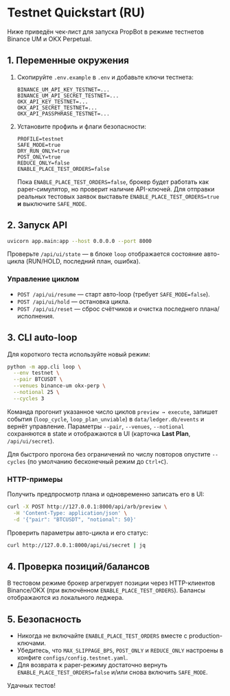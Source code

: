# Testnet Quickstart (RU)

Ниже приведён чек-лист для запуска PropBot в режиме тестнетов Binance UM и OKX Perpetual.

## 1. Переменные окружения

1. Скопируйте `.env.example` в `.env` и добавьте ключи тестнета:

   ```dotenv
   BINANCE_UM_API_KEY_TESTNET=...
   BINANCE_UM_API_SECRET_TESTNET=...
   OKX_API_KEY_TESTNET=...
   OKX_API_SECRET_TESTNET=...
   OKX_API_PASSPHRASE_TESTNET=...
   ```

2. Установите профиль и флаги безопасности:

   ```dotenv
   PROFILE=testnet
   SAFE_MODE=true
   DRY_RUN_ONLY=true
   POST_ONLY=true
   REDUCE_ONLY=false
   ENABLE_PLACE_TEST_ORDERS=false
   ```

   Пока `ENABLE_PLACE_TEST_ORDERS=false`, брокер будет работать как paper-симулятор, но проверит наличие API-ключей. Для отправки реальных тестовых заявок выставьте `ENABLE_PLACE_TEST_ORDERS=true` **и** выключите `SAFE_MODE`.

## 2. Запуск API

```bash
uvicorn app.main:app --host 0.0.0.0 --port 8000
```

Проверьте `/api/ui/state` — в блоке `loop` отображается состояние авто-цикла (RUN/HOLD, последний план, ошибка).

### Управление циклом

- `POST /api/ui/resume` — старт авто-loop (требует `SAFE_MODE=false`).
- `POST /api/ui/hold` — остановка цикла.
- `POST /api/ui/reset` — сброс счётчиков и очистка последнего плана/исполнения.

## 3. CLI auto-loop

Для короткого теста используйте новый режим:

```bash
python -m app.cli loop \
  --env testnet \
  --pair BTCUSDT \
  --venues binance-um okx-perp \
  --notional 25 \
  --cycles 3
```

Команда прогонит указанное число циклов `preview → execute`, запишет события (`loop_cycle`, `loop_plan_unviable`) в `data/ledger.db/events` и вернёт управление. Параметры `--pair`, `--venues`, `--notional` сохраняются в state и отображаются в UI (карточка **Last Plan**, `/api/ui/secret`).

Для быстрого прогона без ограничений по числу повторов опустите `--cycles` (по умолчанию бесконечный режим до `Ctrl+C`).

### HTTP-примеры

Получить предпросмотр плана и одновременно записать его в UI:

```bash
curl -X POST http://127.0.0.1:8000/api/arb/preview \
  -H 'Content-Type: application/json' \
  -d '{"pair": "BTCUSDT", "notional": 50}'
```

Проверить параметры авто-цикла и его статус:

```bash
curl http://127.0.0.1:8000/api/ui/secret | jq
```

## 4. Проверка позиций/балансов

В тестовом режиме брокер агрегирует позиции через HTTP-клиентов Binance/OKX (при включённом `ENABLE_PLACE_TEST_ORDERS`). Балансы отображаются из локального леджера.

## 5. Безопасность

- Никогда не включайте `ENABLE_PLACE_TEST_ORDERS` вместе с production-ключами.
- Убедитесь, что `MAX_SLIPPAGE_BPS`, `POST_ONLY` и `REDUCE_ONLY` настроены в конфиге `configs/config.testnet.yaml`.
- Для возврата к paper-режиму достаточно вернуть `ENABLE_PLACE_TEST_ORDERS=false` и/или снова включить `SAFE_MODE`.

Удачных тестов!
